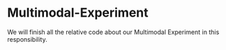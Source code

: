 # Multimodal-Experiment
We will finish all the relative code about our Multimodal Experiment in this responsibility.
